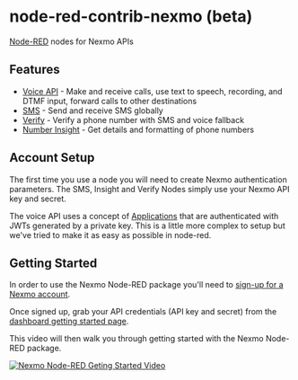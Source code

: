 node-red-contrib-nexmo (beta)
===========================

[Node-RED](http://nodered.org) nodes for Nexmo APIs

## Features

- [Voice API](https://developer.nexmo.com/voice/voice-api/overview) - Make and receive calls, use text to speech, recording, and DTMF input, forward calls to other destinations
- [SMS](https://developer.nexmo.com/messaging/sms/overview) - Send and receive SMS globally
- [Verify](https://developer.nexmo.com/verify/overview) - Verify a phone number with SMS and voice fallback
- [Number Insight](https://developer.nexmo.com/number-insight/overview) - Get details and formatting of phone numbers

## Account Setup

The first time you use a node you will need to create Nexmo authentication parameters.
The SMS, Insight and Verify Nodes simply use your Nexmo API key and secret.

The voice API uses a concept of [Applications](https://developer.nexmo.com/concepts/guides/applications) that are authenticated with JWTs generated by a private key. This is a little more complex to setup but we've tried to make it as easy as possible in node-red.

## Getting Started

In order to use the Nexmo Node-RED package you'll need to [sign-up for a Nexmo account](https://dashboard.nexmo.com/sign-up).

Once signed up, grab your API credentials (API key and secret) from the [dashboard getting started page](https://dashboard.nexmo.com/getting-started-guide).

This video will then walk you through getting started with the Nexmo Node-RED package.

[![Nexmo Node-RED Geting Started Video](https://img.youtube.com/vi/cfdNm1xII2A/0.jpg)](https://www.youtube.com/watch?v=cfdNm1xII2A) 

